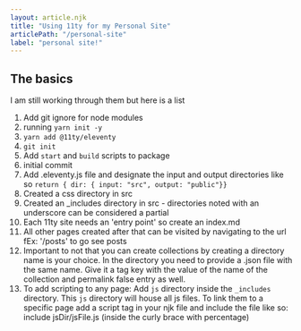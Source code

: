 ```yaml
---
layout: article.njk
title: "Using 11ty for my Personal Site"
articlePath: "/personal-site"
label: "personal site!"
---
```


## The basics

I am still working through them but here is a list

1. Add git ignore for node modules
2. running `yarn init -y`
3. `yarn add @11ty/eleventy`
4. `git init`
5. Add `start` and `build` scripts to package
6. initial commit
7. Add .eleventy.js file and designate the input and output directories like so `return { dir: { input: "src", output: "public"}}`
8. Created a css directory in src
9. Created an _includes directory in src - directories noted with an underscore can be considered a partial
10. Each 11ty site needs an 'entry point' so create an index.md
11. All other pages created after that can be visited by navigating to the url fEx: '/posts' to go see posts
12. Important to not that you can create collections by creating a directory name is your choice. In the directory you need to provide a .json file with the same name. Give it a tag key with the value of the name of the collection and permalink false entry as well.
13. To add scripting to any page: Add `js` directory inside the `_includes` directory. This `js` directory will house all js files. To link them to a specific page add a script tag in your njk file and include the file like so: include jsDir/jsFile.js (inside the curly brace with percentage)

